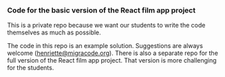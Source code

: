 ### Code for the basic version of the React film app project

This is a private repo because we want our students to write the code themselves as much as possible. 

The code in this repo is an example solution. Suggestions are always welcome (henriette@migracode.org). There is also a separate repo for the full version of the React film app project. That version is more challenging for the students.